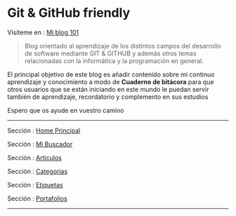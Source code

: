 
# Git & GitHub friendly 

Visiteme en : [Mi blog 101](https://rvsweb.github.io/Git-Github/)

> Blog orientado al aprendizaje de los distintos campos del desarrollo de software mediante GIT & GITHUB y además otros temas relacionadas con la informática y la programación en general.

El principal objetivo de este blog es añadir contenido sobre mi continuo aprendizaje y conocimiento a modo de **Cuaderno de bitácora** para que otros usuarios que se están iniciando en este mundo le puedan servir también de aprendizaje, recordatorio y complemento en sus estudios

Espero que os ayude en vuestro camino

* * *

Sección : [Home Principal](https://rvsweb.github.io/Git-Github/ "Home")

Sección : [Mi Buscador](https://rvsweb.github.io/Git-Github/buscador/ "Mi Buscador")

Sección : [Articulos](https://rvsweb.github.io/Git-Github/year-archive/ "Mis Articulos Creados")

Sección : [Categorias](https://rvsweb.github.io/Git-Github/categories/ "Categorias")

Sección : [Etiquetas](https://rvsweb.github.io/Git-Github/tags/ "Etiquetas")

Sección : [Portafolios](https://rvsweb.github.io/Git-Github/portfolio/ "Portafolios")

* * *

